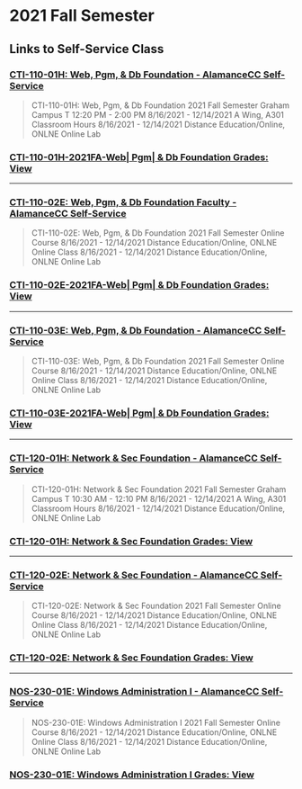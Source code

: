 # 2021 Fall Semester

## Links to Self-Service Class

### [CTI-110-01H: Web, Pgm, & Db Foundation - AlamanceCC Self-Service](https://ss-prod.cloud.alamancecc.edu/Student/Student/Faculty/FacultyNavigation/71361)

> CTI-110-01H: Web, Pgm, & Db Foundation
2021 Fall Semester
Graham Campus
T 12:20 PM - 2:00 PM
8/16/2021 - 12/14/2021
A Wing, A301 Classroom Hours
8/16/2021 - 12/14/2021
Distance Education/Online, ONLNE Online Lab

### [CTI-110-01H-2021FA-Web| Pgm| & Db Foundation Grades: View](https://alamancecc.mrooms.net/grade/report/grader/index.php?id=8598)

---

### [CTI-110-02E: Web, Pgm, & Db Foundation Faculty - AlamanceCC Self-Service](https://ss-prod.cloud.alamancecc.edu/Student/Student/Faculty/FacultyNavigation/71362)

> CTI-110-02E: Web, Pgm, & Db Foundation
2021 Fall Semester
Online Course
8/16/2021 - 12/14/2021
Distance Education/Online, ONLNE Online Class
8/16/2021 - 12/14/2021
Distance Education/Online, ONLNE Online Lab

### [CTI-110-02E-2021FA-Web| Pgm| & Db Foundation Grades: View](https://alamancecc.mrooms.net/grade/report/grader/index.php?id=8599)

---

### [CTI-110-03E: Web, Pgm, & Db Foundation - AlamanceCC Self-Service](https://ss-prod.cloud.alamancecc.edu/Student/Student/Faculty/FacultyNavigation/73549)

>CTI-110-03E: Web, Pgm, & Db Foundation
2021 Fall Semester
Online Course
8/16/2021 - 12/14/2021
Distance Education/Online, ONLNE Online Class
8/16/2021 - 12/14/2021
Distance Education/Online, ONLNE Online Lab

### [CTI-110-03E-2021FA-Web| Pgm| & Db Foundation Grades: View](https://alamancecc.mrooms.net/grade/report/grader/index.php?id=9262)

---

### [CTI-120-01H: Network & Sec Foundation - AlamanceCC Self-Service](https://ss-prod.cloud.alamancecc.edu/Student/Student/Faculty/FacultyNavigation/71364)

> CTI-120-01H: Network & Sec Foundation
2021 Fall Semester
Graham Campus
T 10:30 AM - 12:10 PM
8/16/2021 - 12/14/2021
A Wing, A301 Classroom Hours
8/16/2021 - 12/14/2021
Distance Education/Online, ONLNE Online Lab

### [CTI-120-01H: Network & Sec Foundation Grades: View](https://alamancecc.mrooms.net/grade/report/grader/index.php?id=8600)

---

### [CTI-120-02E: Network & Sec Foundation - AlamanceCC Self-Service](https://ss-prod.cloud.alamancecc.edu/Student/Student/Faculty/FacultyNavigation/71365)

> CTI-120-02E: Network & Sec Foundation
2021 Fall Semester
Online Course
8/16/2021 - 12/14/2021
Distance Education/Online, ONLNE Online Class
8/16/2021 - 12/14/2021
Distance Education/Online, ONLNE Online Lab

### [CTI-120-02E: Network & Sec Foundation Grades: View](https://alamancecc.mrooms.net/grade/report/grader/index.php?id=8601)

---

### [NOS-230-01E: Windows Administration I - AlamanceCC Self-Service](https://ss-prod.cloud.alamancecc.edu/Student/Student/Faculty/FacultyNavigation/71376)

> NOS-230-01E: Windows Administration I
2021 Fall Semester
Online Course
8/16/2021 - 12/14/2021
Distance Education/Online, ONLNE Online Class
8/16/2021 - 12/14/2021
Distance Education/Online, ONLNE Online Lab

### [NOS-230-01E: Windows Administration I Grades: View](https://alamancecc.mrooms.net/grade/report/grader/index.php?id=8611)
